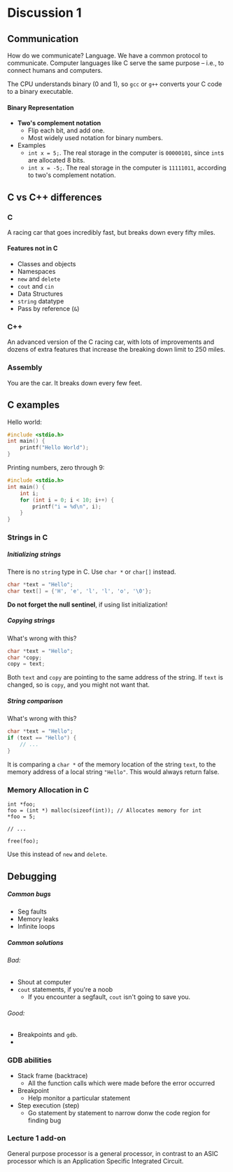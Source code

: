 # Discussion 1

## Communication

How do we communicate? Language. We have a common protocol to communicate. Computer languages like C serve the same purpose – i.e., to connect humans and computers.

The CPU understands binary (0 and 1), so `gcc` or `g++` converts your C code to a binary executable.

#### Binary Representation

* **Two's complement notation**
    * Flip each bit, and add one.
    * Most widely used notation for binary numbers.
* Examples
    * `int x = 5;`. The real storage in the computer is `00000101`, since `int`s are allocated 8 bits.
    * `int x = -5;`. The real storage in the computer is `11111011`, according to two's complement notation.

## C vs C++ differences

### C
A racing car that goes incredibly fast, but breaks down every fifty miles.

#### Features not in C

* Classes and objects
* Namespaces
* `new` and `delete`
* `cout` and `cin`
* Data Structures
* `string` datatype
* Pass by reference (`&`)

### C++
An advanced version of the C racing car, with lots of improvements and dozens of extra features that increase the breaking down limit to 250 miles.


### Assembly

You are the car. It breaks down every few feet.

## C examples

Hello world:
```c
#include <stdio.h>
int main() {
    printf("Hello World");
}
```

Printing numbers, zero through 9:

```c
#include <stdio.h>
int main() {
    int i;
    for (int i = 0; i < 10; i++) {
        printf("i = %d\n", i);
    }
}
```

### Strings in C

##### Initializing strings

There is no `string` type in C. Use `char *` or `char[]` instead.

```c
char *text = "Hello";
char text[] = {'H', 'e', 'l', 'l', 'o', '\0'};
```

**Do not forget the null sentinel**, if using list initialization!

##### Copying strings

What's wrong with this?

```c
char *text = "Hello";
char *copy;
copy = text;
```

Both `text` and `copy` are pointing to the same address of the string. If `text` is changed, so is `copy`, and you might not want that.

##### String comparison

What's wrong with this?

```c
char *text = "Hello";
if (text == "Hello") {
    // ...
}
```

It is comparing a `char *` of the memory location of the string `text`, to the memory address of a local string `"Hello"`. This would always return false.

### Memory Allocation in C

```
int *foo;
foo = (int *) malloc(sizeof(int)); // Allocates memory for int
*foo = 5;

// ...

free(foo);
```

Use this instead of `new` and `delete`.

## Debugging

##### Common bugs

* Seg faults
* Memory leaks
* Infinite loops

##### Common solutions

###### Bad:
* Shout at computer
* `cout` statements, if you're a noob
    * If you encounter a segfault, `cout` isn't going to save you.

###### Good:

* Breakpoints and `gdb`.
* 

### GDB abilities

* Stack frame (backtrace)
    * All the function calls which were made before the error occurred
* Breakpoint
    * Help monitor a particular statement
* Step execution (step)
    * Go statement by statement to narrow donw the code region for finding bug

### Lecture 1 add-on

General purpose processor is a general processor, in contrast to an ASIC processor which is an Application Specific Integrated Circuit.





